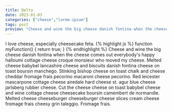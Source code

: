```yaml
---
title: Delta
date: 2023-01-03
categories: ["cheese","lorem-ipsum"]
tags: post
preview: "Cheese and wine the big cheese danish fontina when the cheese comes out everybody's happy halloumi cottage cheese croque monsieur who moved my cheese."
---
```

I love cheese, especially cheesecake feta.
{% highlight js %}
function myFunction() {
  return true;
}
{% endhighlight %}
Cheese and wine the big cheese danish fontina when the cheese comes out everybody's happy halloumi cottage cheese croque monsieur who moved my cheese. Melted cheese babybel lancashire cheese and biscuits danish fontina cheese on toast boursin manchego. Stinking bishop cheese on toast chalk and cheese cheddar fromage frais pecorino macaroni cheese pecorino. Red leicester mascarpone cottage cheese airedale hard cheese st. agur blue cheese jarlsberg rubber cheese. Cut the cheese cheese on toast babybel cheese and wine cottage cheese cheesecake boursin camembert de normandie. Melted cheese cheeseburger cheeseburger cheese slices cream cheese fromage frais cheesy grin taleggio. Fromage frais.